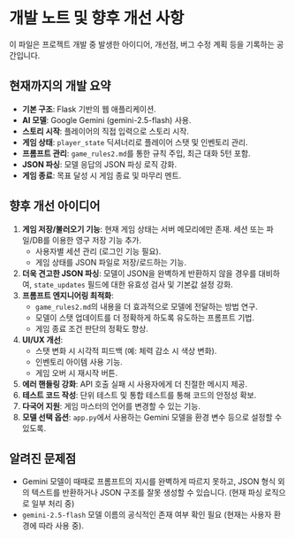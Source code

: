 # 개발 노트 및 향후 개선 사항

이 파일은 프로젝트 개발 중 발생한 아이디어, 개선점, 버그 수정 계획 등을 기록하는 공간입니다.

## 현재까지의 개발 요약

-   **기본 구조**: Flask 기반의 웹 애플리케이션.
-   **AI 모델**: Google Gemini (gemini-2.5-flash) 사용.
-   **스토리 시작**: 플레이어의 직접 입력으로 스토리 시작.
-   **게임 상태**: `player_state` 딕셔너리로 플레이어 스탯 및 인벤토리 관리.
-   **프롬프트 관리**: `game_rules2.md`를 통한 규칙 주입, 최근 대화 5턴 포함.
-   **JSON 파싱**: 모델 응답의 JSON 파싱 로직 강화.
-   **게임 종료**: 목표 달성 시 게임 종료 및 마무리 멘트.

## 향후 개선 아이디어

1.  **게임 저장/불러오기 기능**: 현재 게임 상태는 서버 메모리에만 존재. 세션 또는 파일/DB를 이용한 영구 저장 기능 추가.
    -   사용자별 세션 관리 (로그인 기능 필요).
    -   게임 상태를 JSON 파일로 저장/로드하는 기능.
2.  **더욱 견고한 JSON 파싱**: 모델이 JSON을 완벽하게 반환하지 않을 경우를 대비하여, `state_updates` 필드에 대한 유효성 검사 및 기본값 설정 강화.
3.  **프롬프트 엔지니어링 최적화**:
    -   `game_rules2.md`의 내용을 더 효과적으로 모델에 전달하는 방법 연구.
    -   모델이 스탯 업데이트를 더 정확하게 하도록 유도하는 프롬프트 기법.
    -   게임 종료 조건 판단의 정확도 향상.
4.  **UI/UX 개선**: 
    -   스탯 변화 시 시각적 피드백 (예: 체력 감소 시 색상 변화).
    -   인벤토리 아이템 사용 기능.
    -   게임 오버 시 재시작 버튼.
5.  **에러 핸들링 강화**: API 호출 실패 시 사용자에게 더 친절한 메시지 제공.
6.  **테스트 코드 작성**: 단위 테스트 및 통합 테스트를 통해 코드의 안정성 확보.
7.  **다국어 지원**: 게임 마스터의 언어를 변경할 수 있는 기능.
8.  **모델 선택 옵션**: `app.py`에서 사용하는 Gemini 모델을 환경 변수 등으로 설정할 수 있도록.

## 알려진 문제점

-   Gemini 모델이 때때로 프롬프트의 지시를 완벽하게 따르지 못하고, JSON 형식 외의 텍스트를 반환하거나 JSON 구조를 잘못 생성할 수 있습니다. (현재 파싱 로직으로 일부 처리 중)
-   `gemini-2.5-flash` 모델 이름의 공식적인 존재 여부 확인 필요 (현재는 사용자 환경에 따라 사용 중).

